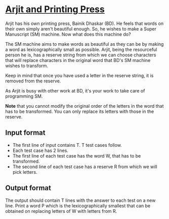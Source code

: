 # [Arjit and Printing Press][link]

Arjit has his own printing press, Bainik Dhaskar (BD). He feels that words on their own simply aren't beautiful enough. So, he wishes to make a Super Manuscript (SM) machine. Now what does this machine do?

The SM machine aims to make words as beautiful as they can be by making a word as lexicographically small as possible. Arjit, being the resourceful person he is, has a reserve string from which we can choose characters that will replace characters in the original word that BD's SM machine wishes to transform.

Keep in mind that once you have used a letter in the reserve string, it is removed from the reserve.

As Arjit is busy with other work at BD, it's your work to take care of programming SM.

**Note** that you cannot modify the original order of the letters in the word that has to be transformed. You can only replace its letters with those in the reserve.

## Input format

- The first line of input contains T. T test cases follow.
- Each test case has 2 lines.
- The first line of each test case has the word W, that has to be transformed.
- The second line of each test case has a reserve R from which we will pick letters.

## Output format

The output should contain T lines with the answer to each test on a new line. Print a word P which is the lexicographically smallest that can be obtained on replacing letters of W with letters from R.

[link]: https://www.hackerearth.com/practice/algorithms/greedy/basics-of-greedy-algorithms/practice-problems/algorithm/arjit-and-printing-press/
